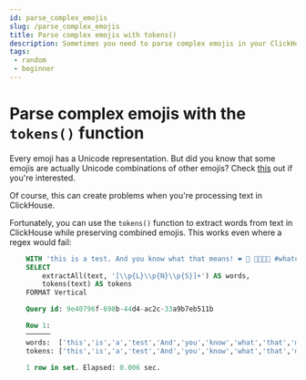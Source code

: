 ```yaml
---
id: parse_complex_emojis
slug: /parse_complex_emojis
title: Parse complex emojis with tokens()
description: Sometimes you need to parse complex emojis in your ClickHouse queries. Here's how to do that with the ClickHouse tokens() function.
tags: 
 - random
 - beginner
---
```


# Parse complex emojis with the ``tokens()`` function

Every emoji has a Unicode representation. But did you know that some emojis are actually Unicode combinations of other emojis? Check [this](https://unicode.org/emoji/charts/emoji-zwj-sequences.html) out if you're interested.

Of course, this can create problems when you're processing text in ClickHouse.

Fortunately, you can use the ``tokens()`` function to extract words from text in ClickHouse while preserving combined emojis. This works even where a regex would fail:

```SQL
    WITH 'this is a test. And you know what that means! ❤️ 🤯 👨‍👨‍👧‍👦 #whatever @text' AS text
    SELECT
        extractAll(text, '[\\p{L}\\p{N}\\p{S}]+') AS words,
        tokens(text) AS tokens
    FORMAT Vertical

    Query id: 9e40796f-698b-44d4-ac2c-33a9b7eb511b

    Row 1:
    ──────
    words:  ['this','is','a','test','And','you','know','what','that','means','❤','🤯','👨','👨','👧','👦','whatever','text']
    tokens: ['this','is','a','test','And','you','know','what','that','means','❤️','🤯','👨‍👨‍👧‍👦','whatever','text']

    1 row in set. Elapsed: 0.006 sec.
```